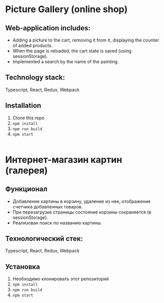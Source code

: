 # Picture Gallery (online shop)


## Web-application includes:
<ul>
<li>Adding a picture to the cart, removing it from it, displaying the counter of added products.<br>
<li> When the page is reloaded, the cart state is saved (using sessionStorage).<br>
<li> Implemented a search by the name of the painting.<br>
</ul>

 ## Technology stack: 
 Typescript, React, Redux, Webpack <br>
 
## Installation
1. Clone this repo
2. `npm install`
3. `npm run build`
4. `npm start`
<br><br>

# Интернет-магазин картин (галерея)


## Функционал

<ul>
<li> Добавление картины в корзину, удаление из нее, отображение счетчика добавленных товаров. <br>
<li> При перезагрузке страницы состояние корзины сохраняется (в sessionStorage).<br>
<li> Реализован поиск по названию картины.
<br>
</ul>

## Технологический стек: 
Typescript, React, Redux, Webpack <br>
 
 ## Установка
1. Необходимо клонировать этот репозиторий
2. `npm install`
3. `npm run build`
4. `npm start`